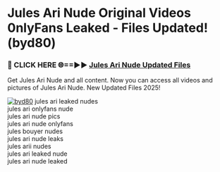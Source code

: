 # Jules Ari Nude Original Videos 0nlyFans Leaked - Files Updated! (byd80)

<h3>🔴 CLICK HERE 🌐==►► <a href="https://tinyurl.com/5h6xmrr3" rel="nofollow">Jules Ari Nude Updated Files</a></h3>

Get Jules Ari Nude and all content. Now you can access all videos and pictures of Jules Ari Nude. New Updated Files 2025!

[![byd80](https://i.imgur.com/KVD873Z.gif)](https://tinyurl.com/5h6xmrr3)
jules ari leaked nudes<br>
jules ari onlyfans nude<br>
jules ari nude pics<br>
jules ari nude onlyfans<br>
jules bouyer nudes<br>
jules ari nude leaks<br>
jules arii nudes<br>
jules ari leaked nude<br>
jules ari nude leaked